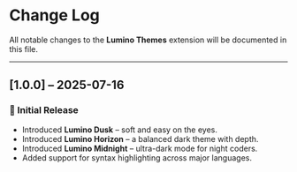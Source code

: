 # Change Log


All notable changes to the **Lumino Themes** extension will be documented in this file.

---

## [1.0.0] – 2025-07-16
### 🎉 Initial Release
- Introduced **Lumino Dusk** – soft and easy on the eyes.
- Introduced **Lumino Horizon** – a balanced dark theme with depth.
- Introduced **Lumino Midnight** – ultra-dark mode for night coders.
- Added support for syntax highlighting across major languages.

